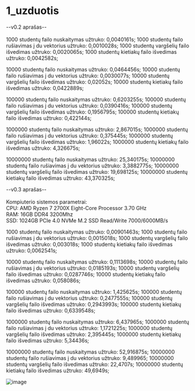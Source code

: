 # 1_uzduotis

--v0.2 aprašas--<br/>
<br/>
1000 studentų failo nuskaitymas užtruko: 0,0040161s;
1000 studentų failo rušiavimas į du vektorius užtruko: 0,0010028s;
1000 studentų vargšelių failo išvedimas užtruko: 0,0020065s;
1000 studentų kietiakų failo išvedimas užtruko: 0,0042582s;

10000 studentų failo nuskaitymas užtruko: 0,0464456s;
10000 studentų failo rušiavimas į du vektorius užtruko: 0,0030077s;
10000 studentų vargšelių failo išvedimas užtruko: 0,02052s;
10000 studentų kietiakų failo išvedimas užtruko: 0,0422889s;

100000 studentų failo nuskaitymas užtruko: 0,6203255s;
100000 studentų failo rušiavimas į du vektorius užtruko: 0,0390416s;
100000 studentų vargšelių failo išvedimas užtruko: 0,1956795s;
100000 studentų kietiakų failo išvedimas užtruko: 0,422144s;

1000000 studentų failo nuskaitymas užtruko: 2,867015s;
1000000 studentų failo rušiavimas į du vektorius užtruko: 0,375445s;
1000000 studentų vargšelių failo išvedimas užtruko: 1,96022s;
1000000 studentų kietiakų failo išvedimas užtruko: 4,326675s;

10000000 studentų failo nuskaitymas užtruko: 25,340175s;
10000000 studentų failo rušiavimas į du vektorius užtruko: 3,3882775s;
10000000 studentų vargšelių failo išvedimas užtruko: 19,698125s;
10000000 studentų kietiakų failo išvedimas užtruko: 43,370325s;

--v0.3 aprašas--<br/>
<br/>
Kompiuterio sistemos parametrai:<br/>
CPU: AMD Ryzen 7 2700X Eight-Core Processor 3.70 GHz<br/>
RAM: 16GB DDR4 3200Mhz<br/>
SSD: 1024GB PCIe 4.0 NVMe M.2 SSD Read/Write 7000/6000MB/s<br/>

1000 studentų failo nuskaitymas užtruko: 0,00901463s;
1000 studentų failo rušiavimas į du vektorius užtruko: 0,0015018s;
1000 studentų vargšelių failo išvedimas užtruko: 0,003018s;
1000 studentų kietiakų failo išvedimas užtruko: 0,0062541s;

10000 studentų failo nuskaitymas užtruko: 0,1113698s;
10000 studentų failo rušiavimas į du vektorius užtruko: 0,0185193s;
10000 studentų vargšelių failo išvedimas užtruko: 0,0287746s;
10000 studentų kietiakų failo išvedimas užtruko: 0,058086s;

100000 studentų failo nuskaitymas užtruko: 1,425625s;
100000 studentų failo rušiavimas į du vektorius užtruko: 0,2477555s;
100000 studentų vargšelių failo išvedimas užtruko: 0,2943993s;
100000 studentų kietiakų failo išvedimas užtruko: 0,6339548s;

1000000 studentų failo nuskaitymas užtruko: 6,437965s;
1000000 studentų failo rušiavimas į du vektorius užtruko: 1,1721225s;
1000000 studentų vargšelių failo išvedimas užtruko: 2,395445s;
1000000 studentų kietiakų failo išvedimas užtruko: 5,34436s;

10000000 studentų failo nuskaitymas užtruko: 52,916875s;
10000000 studentų failo rušiavimas į du vektorius užtruko: 9,489965;
10000000 studentų vargšelių failo išvedimas užtruko: 22,4707s;
10000000 studentų kietiakų failo išvedimas užtruko: 49,6949s;

![image](https://github.com/vbagonas/1_uzduotis/assets/76889117/9e38d194-d476-479c-acd3-29ea3820e5cb)
